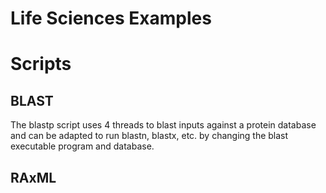 # Life Sciences Examples

# Scripts

## BLAST
The blastp script uses 4 threads to blast inputs against a protein database and can be adapted to run blastn, blastx, etc. by changing the blast executable program and database.

## RAxML

